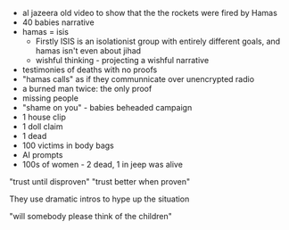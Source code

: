 - al jazeera old video to show that the the rockets were fired by Hamas
- 40 babies narrative
- hamas = isis
	- Firstly ISIS is an isolationist group with entirely different goals, and hamas isn't even about jihad
	- wishful thinking - projecting a wishful narrative
- testimonies of deaths with no proofs
- "hamas calls" as if they communnicate over unencrypted radio
- a burned man twice: the only proof
- missing people
- "shame on you" - babies beheaded campaign
- 1 house clip
- 1 doll claim
- 1 dead
- 100 victims in body bags
- AI prompts
- 100s of women - 2 dead, 1 in jeep was alive


"trust until disproven"
"trust better when proven"

They use dramatic intros to hype up the situation

"will somebody please think of the children"